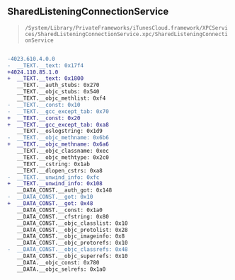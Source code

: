 ## SharedListeningConnectionService

> `/System/Library/PrivateFrameworks/iTunesCloud.framework/XPCServices/SharedListeningConnectionService.xpc/SharedListeningConnectionService`

```diff

-4023.610.4.0.0
-  __TEXT.__text: 0x17f4
+4024.110.85.1.0
+  __TEXT.__text: 0x1800
   __TEXT.__auth_stubs: 0x270
   __TEXT.__objc_stubs: 0x540
   __TEXT.__objc_methlist: 0xf4
-  __TEXT.__const: 0x10
-  __TEXT.__gcc_except_tab: 0x70
+  __TEXT.__const: 0x20
+  __TEXT.__gcc_except_tab: 0xa8
   __TEXT.__oslogstring: 0x1d9
-  __TEXT.__objc_methname: 0x6b6
+  __TEXT.__objc_methname: 0x6a6
   __TEXT.__objc_classname: 0xec
   __TEXT.__objc_methtype: 0x2c0
   __TEXT.__cstring: 0x1ab
   __TEXT.__dlopen_cstrs: 0xa8
-  __TEXT.__unwind_info: 0xfc
+  __TEXT.__unwind_info: 0x108
   __DATA_CONST.__auth_got: 0x148
-  __DATA_CONST.__got: 0x10
+  __DATA_CONST.__got: 0x48
   __DATA_CONST.__const: 0x1a0
   __DATA_CONST.__cfstring: 0x80
   __DATA_CONST.__objc_classlist: 0x10
   __DATA_CONST.__objc_protolist: 0x28
   __DATA_CONST.__objc_imageinfo: 0x8
   __DATA_CONST.__objc_protorefs: 0x10
-  __DATA_CONST.__objc_classrefs: 0x48
   __DATA_CONST.__objc_superrefs: 0x10
   __DATA.__objc_const: 0x780
   __DATA.__objc_selrefs: 0x1a0

```
